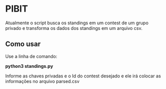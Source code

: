 # PIBIT

Atualmente o script busca os standings em um contest de um grupo privado e transforma os dados dos standings em um arquivo csv.

## Como usar

Use a linha de comando:

**python3 standings.py**

Informe as chaves privadas e o Id do contest desejado e ele irá colocar as informações no arquivo parsed.csv
